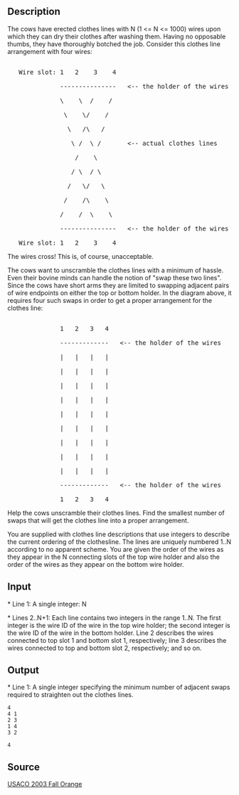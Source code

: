 <h2>Description</h2><p>The cows have erected clothes lines with N (1 &lt;= N &lt;= 1000) wires upon which they can dry their clothes after washing them.  Having no opposable thumbs, they have thoroughly botched the job.  Consider this clothes line arrangement with four wires:
</p><pre><br>   Wire slot: 1   2    3    4
<br>              ---------------   &lt;-- the holder of the wires
<br>              \    \  /    /
<br>               \    \/    /
<br>                \   /\   /       
<br>                 \ /  \ /       &lt;-- actual clothes lines
<br>                  /    \
<br>                 / \  / \
<br>                /   \/   \
<br>               /    /\    \
<br>              /    /  \    \
<br>              ---------------   &lt;-- the holder of the wires
<br>   Wire slot: 1   2    3    4</pre><p>
</p>The wires cross!  This is, of course, unacceptable.

The cows want to unscramble the clothes lines with a minimum of hassle.  Even their bovine minds can handle the notion of "swap these two lines".  Since the cows have short arms they are limited to swapping adjacent pairs of wire endpoints on either the top or bottom holder.
In the diagram above, it requires four such swaps in order to get a proper arrangement for the clothes line:
<pre><br>              1   2   3   4
<br>              -------------   &lt;-- the holder of the wires
<br>              |   |   |   |
<br>              |   |   |   |
<br>              |   |   |   |
<br>              |   |   |   |
<br>              |   |   |   |
<br>              |   |   |   |
<br>              |   |   |   |
<br>              |   |   |   |
<br>              |   |   |   |
<br>              -------------   &lt;-- the holder of the wires
<br>              1   2   3   4</pre><p>
</p>Help the cows unscramble their clothes lines.  Find the smallest number of swaps that will get the clothes line into a proper arrangement.

You are supplied with clothes line descriptions that use integers to describe the current ordering of the clothesline. The lines are uniquely numbered 1..N according to no apparent scheme.  You are given the order of the wires as they appear in the N connecting slots of the top wire holder and also the order of the wires as they appear on the bottom wire holder.<h2>Input</h2><p>* Line 1: A single integer: N
</p>
* Lines 2..N+1: Each line contains two integers in the range 1..N. The first integer is the wire ID of the wire in the top wire holder; the second integer is the wire ID of the wire in the bottom holder. Line 2 describes the wires connected to top slot 1 and bottom slot 1, respectively; line 3 describes the wires connected to top and bottom slot 2, respectively; and so on.

<h2>Output</h2><p>* Line 1: A single integer specifying the minimum number of adjacent swaps required  to straighten out the clothes lines.
</p><pre><code class="language-input1">4
4 1
2 3
1 4
3 2
</code></pre><pre><code class="language-output1">4
</code></pre><h2>Source</h2><a href="searchproblem?field=source&amp;key=USACO+2003+Fall+Orange">USACO 2003 Fall Orange</a>